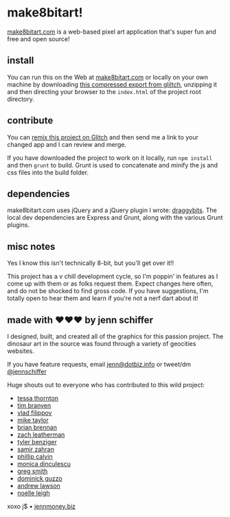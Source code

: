 # make8bitart!

[make8bitart.com](http://make8bitart.com) is a web-based pixel art application that's super fun and free and open source!

## install

You can run this on the Web at [make8bitart.com](https://make8bitart.com) or locally on your own machine by downloading [this compressed export from gliltch](https://cdn.glitch.com/2bc3df24-5bca-426a-9445-f1f6dbdd528e%2Fmake8bitart-2020-01-04.tgz?v=1578170842526), unzipping it and then directing your browser to the `index.html` of the project root directory. 

## contribute

You can [remix this project on Glitch](https://glitch.com/edit/#!/make8bitart) and then send me a link to your changed app and I can review and merge.

If you have downloaded the project to work on it locally, run `npm install` and then `grunt` to build. Grunt is used to concatenate and minify the js and css files into the build folder.

## dependencies

make8bitart.com uses jQuery and a jQuery plugin I wrote: [draggybits](https://github.com/jennschiffer/draggybits). The local dev dependencies are Express and Grunt, along with the various Grunt plugins.

## misc notes

Yes I know this isn't technically 8-bit, but you'll get over it!!

This project has a v chill development cycle, so I'm poppin' in features as I come up with them or as folks request them. Expect changes here often, and do not be shocked to find gross code. If you have suggestions, I'm totally open to hear them and learn if you're not a nerf dart about it!

## made with &hearts;&hearts;&hearts; by jenn schiffer

I designed, built, and created all of the graphics for this passion project. The dinosaur art in the source was found through a variety of geocities websites. 

If you have feature requests, email jenn@dotbiz.info or tweet/dm [@jennschiffer](http://twitter.com/jennschiffer) 

Huge shouts out to everyone who has contributed to this wild project:

* [tessa thornton](https://github.com/tessalt)
* [tim branyen](http://tbranyen.com/)
* [vlad filippov](http://vf.io/)
* [mike taylor](https://miketaylr.com/)
* [brian brennan](https://twitter.com/brianloveswords)
* [zach leatherman](https://zachleat.com/)
* [tyler benziger](http://tybenz.github.io/)
* [samir zahran](http://samiare.net/)
* [phillip calvin](https://philcalvin.com/)
* [monica dinculescu](https://twitter.com/notwaldorf)
* [greg smith](http://incompl.com/)
* [dominick guzzo](http://www.twitter.com/dominickguzzo)
* [andrew lawson](https://github.com/adlawson)
* [noelle leigh](https://glitch.com/@noelleleigh)

xoxo j$ &bull; [jennmoney.biz](http://jennmoney.biz)
